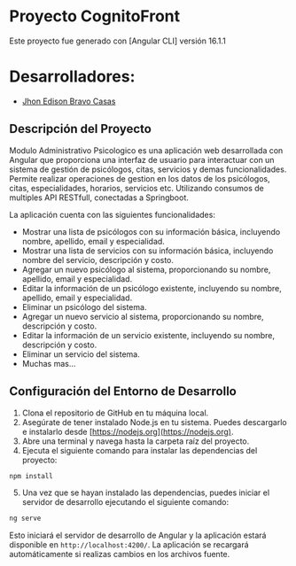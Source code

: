 # Proyecto CognitoFront

Este proyecto fue generado con [Angular CLI] versión 16.1.1

# Desarrolladores:

- [Jhon Edison Bravo Casas](hola)

## Descripción del Proyecto

Modulo Administrativo Psicologico es una aplicación web desarrollada con Angular que proporciona una interfaz de usuario para interactuar con un sistema de gestión de psicólogos, citas, servicios y demas funcionalidades. Permite realizar operaciones de gestion en los datos de los psicólogos, citas, especialidades, horarios, servicios etc. Utilizando consumos de multiples API RESTfull, conectadas a Springboot.

La aplicación cuenta con las siguientes funcionalidades:

- Mostrar una lista de psicólogos con su información básica, incluyendo nombre, apellido, email y especialidad.
- Mostrar una lista de servicios con su información básica, incluyendo nombre del servicio, descripción y costo.
- Agregar un nuevo psicólogo al sistema, proporcionando su nombre, apellido, email y especialidad.
- Editar la información de un psicólogo existente, incluyendo su nombre, apellido, email y especialidad.
- Eliminar un psicólogo del sistema.
- Agregar un nuevo servicio al sistema, proporcionando su nombre, descripción y costo.
- Editar la información de un servicio existente, incluyendo su nombre, descripción y costo.
- Eliminar un servicio del sistema.
- Muchas mas...

## Configuración del Entorno de Desarrollo

1. Clona el repositorio de GitHub en tu máquina local.
2. Asegúrate de tener instalado Node.js en tu sistema. Puedes descargarlo e instalarlo desde [https://nodejs.org](https://nodejs.org).
3. Abre una terminal y navega hasta la carpeta raíz del proyecto.
4. Ejecuta el siguiente comando para instalar las dependencias del proyecto:

```bash
npm install
```


5. Una vez que se hayan instalado las dependencias, puedes iniciar el servidor de desarrollo ejecutando el siguiente comando:

```bash
ng serve
```

Esto iniciará el servidor de desarrollo de Angular y la aplicación estará disponible en `http://localhost:4200/`. La aplicación se recargará automáticamente si realizas cambios en los archivos fuente.
